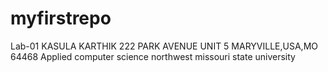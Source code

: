 # myfirstrepo
Lab-01
KASULA KARTHIK 222 PARK AVENUE UNIT 5 MARYVILLE,USA,MO 64468
Applied computer science northwest missouri state university